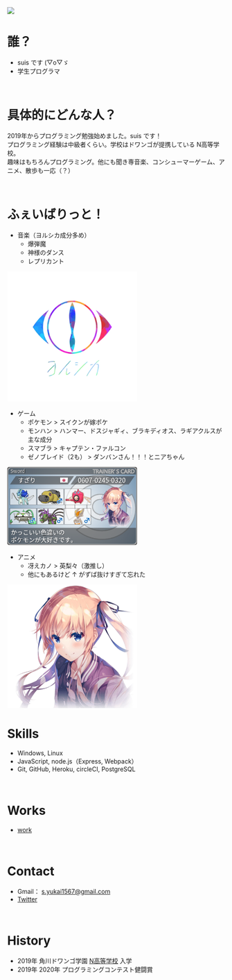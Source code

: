 <img src="./img/seaMyShadow.png" width="500">

<br>

# 誰？
- suis です (▽o▽ゞ
- 学生プログラマ

<br>

# 具体的にどんな人？
2019年からプログラミング勉強始めました。suis です！  
プログラミング経験は中級者くらい。学校はドワンゴが提携している N高等学校。  
趣味はもちろんプログラミング。他にも聞き専音楽、コンシューマーゲーム、アニメ、散歩も一応（？）

<br>

# ふぇいばりっと！
* 音楽（ヨルシカ成分多め）
  * 爆弾魔
  * 神様のダンス
  * レプリカント  
<img src="./img/yorusikaLogo.png" width="300">


* ゲーム
  * ポケモン > スイクンが嫁ポケ
  * モンハン > ハンマー、ドスジャギィ、ブラキディオス、ラギアクルスが主な成分
  * スマブラ > キャプテン・ファルコン
  * ゼノブレイド（2も） > ダンバンさん！！！とニアちゃん  
<img src="./img/trainerCard.png" width="300">


* アニメ
  * 冴えカノ > 英梨々（激推し）
  * 他にもあるけど ↑ がずば抜けすぎて忘れた  
<img src="./img/eriri2.png" width="300">

  
  <br>
  
# Skills
- Windows, Linux
- JavaScript, node.js（Express, Webpack）
- Git, GitHub, Heroku, circleCI, PostgreSQL

<br>

# Works
* [work](https://suissan.github.io/proCon2020/laterRock-paper-scissors.html)

<br>

# Contact
- Gmail： s.yukai1567@gmail.com
- [Twitter](https://mobile.twitter.com/szk0245)

<br>

# History
- 2019年 角川ドワンゴ学園 [N高等学校](URL) 入学
- 2019年 2020年 プログラミングコンテスト健闘賞

